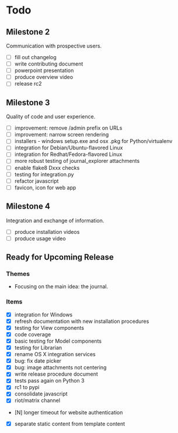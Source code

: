 # Todo

## Milestone 2

Communication with prospective users.

- [ ] fill out changelog
- [ ] write contributing document
- [ ] powerpoint presentation
- [ ] produce overview video
- [ ] release rc2

## Milestone 3

Quality of code and user experience.

- [ ] improvement: remove /admin prefix on URLs
- [ ] improvement: narrow screen rendering
- [ ] installers - windows setup.exe and osx .pkg for Python/virtualenv
- [ ] integration for Debian/Ubuntu-flavored Linux
- [ ] integration for Redhat/Fedora-flavored Linux
- [ ] more robust testing of journal_explorer attachments
- [ ] enable flake8 Dxxx checks
- [ ] testing for integration.py
- [ ] refactor javascript
- [ ] favicon, icon for web app

## Milestone 4

Integration and exchange of information.

- [ ] produce installation videos
- [ ] produce usage video

## Ready for Upcoming Release

### Themes

- Focusing on the main idea: the journal.

### Items

- [x] integration for Windows
- [x] refresh documentation with new installation procedures
- [x] testing for View components
- [x] code coverage
- [x] basic testing for Model components
- [x] testing for Librarian
- [x] rename OS X integration services
- [x] bug: fix date picker
- [x] bug: image attachments not centering
- [x] write release procedure document
- [x] tests pass again on Python 3
- [x] rc1 to pypi
- [x] consolidate javascript
- [x] riot/matrix channel
- [N] longer timeout for website authentication
- [x] separate static content from template content
